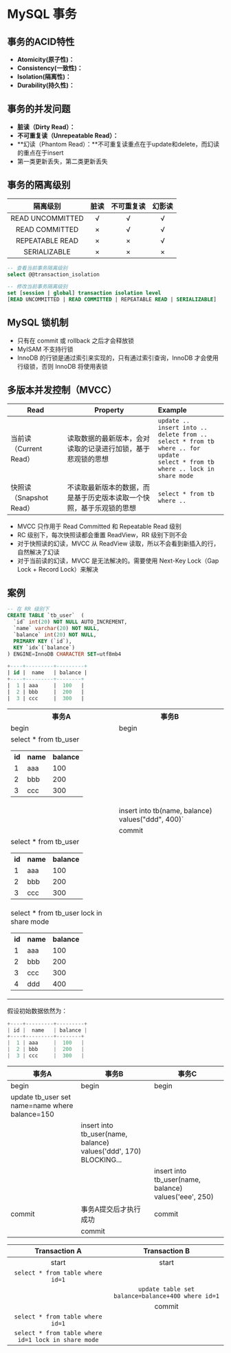 # MySQL 事务

## 事务的ACID特性

- **Atomicity(原子性)：**
- **Consistency(一致性)：**
- **Isolation(隔离性)：**
- **Durability(持久性)：**

## 事务的并发问题

- **脏读（Dirty Read）：**
- **不可重复读（Unrepeatable Read）：**
- **幻读（Phantom Read）：**不可重复读重点在于update和delete，而幻读的重点在于insert
- 第一类更新丢失，第二类更新丢失

## 事务的隔离级别

|     隔离级别     | 脏读 | 不可重复读 | 幻影读 |
| :--------------: | :--: | :--------: | :----: |
| READ UNCOMMITTED |  √   |     √      |   √    |
|  READ COMMITTED  |  ×   |     √      |   √    |
| REPEATABLE READ  |  ×   |     ×      |   √    |
|   SERIALIZABLE   |  ×   |     ×      |   ×    |

```sql
-- 查看当前事务隔离级别
select @@transaction_isolation 

-- 修改当前事务隔离级别
set [session | global] transaction isolation level 
[READ UNCOMMITTED | READ COMMITTED | REPEATABLE READ | SERIALIZABLE]
```

## MySQL 锁机制

- 只有在 commit 或 rollback 之后才会释放锁
- MyISAM 不支持行锁
- InnoDB 的行锁是通过索引来实现的，只有通过索引查询，InnoDB 才会使用行级锁，否则 InnoDB 将使用表锁

## 多版本并发控制（MVCC）


| Read | Property | Example |
|--|--|:-|
| 当前读（Current Read） | 读取数据的最新版本，会对读取的记录进行加锁，基于悲观锁的思想 | `update ..`<br/>`insert into ..`<br/>`delete from ..`<br/> `select * from tb where .. for update`<br/>`select * from tb where .. lock in share mode`|
| 快照读（Snapshot Read） | 不读取最新版本的数据，而是基于历史版本读取一个快照，基于乐观锁的思想 |`select * from tb where ..`|

- MVCC 只作用于 Read Committed 和 Repeatable Read 级别
- RC 级别下，每次快照读都会重置 ReadView，RR 级别下则不会
- 对于快照读的幻读，MVCC 从 ReadView 读取，所以不会看到新插入的行，自然解决了幻读
- 对于当前读的幻读，MVCC 是无法解决的。需要使用 Next-Key Lock（Gap Lock + Record Lock）来解决

## 案例


```sql
-- 在 RR 级别下
CREATE TABLE `tb_user`  (
  `id` int(20) NOT NULL AUTO_INCREMENT,
  `name` varchar(20) NOT NULL,
  `balance` int(20) NOT NULL,
  PRIMARY KEY (`id`),
  KEY `idx`(`balance`)
) ENGINE=InnoDB CHARACTER SET=utf8mb4

+----+---------+---------+
| id | 	name   | balance |
+----+---------+--------+
|  1 | aaa     |  100 	|
|  2 | bbb     |  200 	|
|  3 | ccc     |  300 	|
```


<table>
<tr><th>事务A</th><th>事务B</th></tr>
<tr><td>begin</td><td>begin</td></tr>
<tr>
<td>
select * from tb_user
<table><tr><th>id</th><th>name</th><th>balance </th></tr>
<tr><td>1</td><td>aaa</td><td>100</td></tr>
<tr><td>2</td><td>bbb</td><td>200</td></tr>
<tr><td>3</td><td>ccc</td><td>300</td></tr>
</table>
</td>
<td></td>
</tr>
<tr>
<td></td>
<td>insert into tb(name, balance) values("ddd", 400)`</td>
</tr>
<tr>
<td></td>
<td>commit</td>
</tr>
<tr>
<td>select * from tb_user
<table><tr><th>id</th><th>name</th><th>balance </th></tr>
<tr><td>1</td><td>aaa</td><td>100</td></tr>
<tr><td>2</td><td>bbb</td><td>200</td></tr>
<tr><td>3</td><td>ccc</td><td>300</td></tr>
</table>
</td>
<td colspan="1"></td>
</tr>
<tr>
<td colspan="1">select * from tb_user lock in share mode
<table><tr><th>id</th><th>name</th><th>balance </th></tr>
<tr><td>1</td><td>aaa</td><td>100</td></tr>
<tr><td>2</td><td>bbb</td><td>200</td></tr>
<tr><td>3</td><td>ccc</td><td>300</td></tr>
<tr><td>4</td><td>ddd</td><td>400</td></tr> 
</table>
</td>
<td colspan="1">&nbsp;</td>
</tr>
</table>

假设初始数据依然为：
```c
+----+---------+---------+
| id | 	name   | balance |
+----+---------+--------+
|  1 | aaa     |  100 	|
|  2 | bbb     |  200 	|
|  3 | ccc     |  300 	|
```

| 事务A | 事务B | 事务C |
|--|--|--|
| begin | begin | begin|
| update tb_user set name=name where balance=150 | | |
| | insert into tb_user(name, balance) values('ddd', 170) <br/> BLOCKING...| |
| | |insert into tb_user(name, balance) values('eee', 250) |
| commit|事务A提交后才执行成功 | commit|
| |commit | |

|                    Transaction A                    |                   Transaction B                   |
| :-------------------------------------------------: | :-----------------------------------------------: |
|                        start                        |                       start                       |
|          `select * from table where id=1`           |                                                   |
|                                                     | `update table set balance=balance+400 where id=1` |
|                                                     |                      commit                       |
|          `select * from table where id=1`           |                                                   |
| `select * from table where id=1 lock in share mode` |                                                   |
